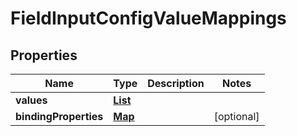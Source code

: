 

# FieldInputConfigValueMappings


## Properties

| Name | Type | Description | Notes |
|------------ | ------------- | ------------- | -------------|
|**values** | [**List**](List.md) |  |  |
|**bindingProperties** | [**Map**](Map.md) |  |  [optional] |



